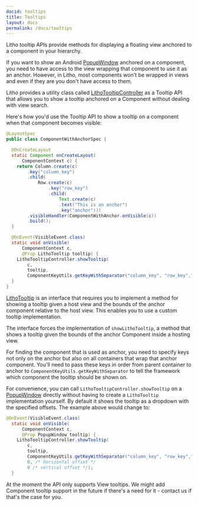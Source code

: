 ```yaml
---
docid: tooltips
title: Tooltips
layout: docs
permalink: /docs/tooltips
---
```

Litho tooltip APIs provide methods for displaying a floating view anchored to a component in your hierarchy.

If you want to show an Android [PopupWindow](https://developer.android.com/reference/android/widget/PopupWindow) anchored on a component, you need to have access to the view wrapping that component to use it as an anchor. However, in Litho, most components won't be wrapped in views and even if they are you don't have access to them.

Litho provides a utility class called [LithoTooltipController](https://fblitho.com/javadoc/com/facebook/litho/LithoTooltipController.html) as a Tooltip API that allows you to show a tooltip anchored on a Component without dealing with view search.

Here's how you'd use the Tooltip API to show a tooltip on a component when that component becomes visible:

```java
@LayoutSpec
public class ComponentWithAnchorSpec {

  @OnCreateLayout
  static Component onCreateLayout(
      ComponentContext c) {
    return Column.create(c)
        .key("column_key")
        .child(
            Row.create(c)
                .key("row_key")
                .child(
                    Text.create(c)
                    .text("This is an anchor")
                    .key("anchor")))
        .visibleHandler(ComponentWithAnchor.onVisible(c))
        .build();
  }

  @OnEvent(VisibleEvent.class)
  static void onVisible(
      ComponentContext c,
      @Prop LithoTooltip tooltip) {
    LithoTooltipController.showTooltip(
        c,
        tooltip,
        ComponentKeyUtils.getKeyWithSeparator("column_key", "row_key","anchor"));
  }
}
```

[LithoTooltip](https://fblitho.com/javadoc/com/facebook/litho/LithoTooltip.html) is an interface that requires you to implement a method for showing a tooltip given a host view and the bounds of the anchor component relative to the host view. This enables you to use a custom tooltip implementation.

The interface forces the implementation of `showLithoTooltip`, a method that shows a tooltip given the bounds of the anchor Component inside a hosting view.

For finding the component that is used as anchor, you need to specify keys not only on the anchor but also on all containers that wrap that anchor component. You'll need to pass these keys in order from parent container to anchor to `ComponentKeyUtils.getKeyWithSeparator` to tell the framework which component the tooltip should be shown on.

For convenience, you can call `LithoTooltipController.showTooltip` on a [PopupWindow](https://developer.android.com/reference/android/widget/PopupWindow) directly without having to create a `LithoTooltip` implementation yourself. By default it shows the tooltip as a dropdown with the specified offsets. The example above would change to:
```java
@OnEvent(VisibleEvent.class)
  static void onVisible(
      ComponentContext c,
      @Prop PopupWindow tooltip) {
    LithoTooltipController.showTooltip(
        c,
        tooltip,
        ComponentKeyUtils.getKeyWithSeparator("column_key", "row_key","anchor"),
        0, /* horizontal offset */
        0 /* vertical offset */);
  }
```

At the moment the API only supports View tooltips. We might add Component tooltip support in the future if there's a need for it - contact us if that's the case for you.
